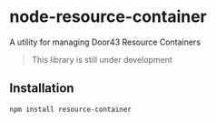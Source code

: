 # node-resource-container
A utility for managing Door43 Resource Containers

> This library is still under development

## Installation
```
npm install resource-container
```
